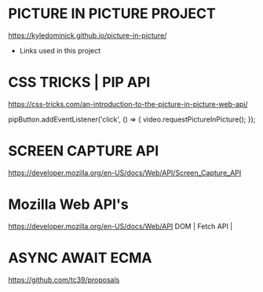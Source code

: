# PICTURE IN PICTURE PROJECT
https://kyledominick.github.io/picture-in-picture/
- Links used in this project

# CSS TRICKS | PIP API
https://css-tricks.com/an-introduction-to-the-picture-in-picture-web-api/

  pipButton.addEventListener('click', () => {
    video.requestPictureInPicture();
  });

# SCREEN CAPTURE API
https://developer.mozilla.org/en-US/docs/Web/API/Screen_Capture_API

# Mozilla Web API's 
https://developer.mozilla.org/en-US/docs/Web/API
DOM | Fetch API | 

# ASYNC AWAIT ECMA
https://github.com/tc39/proposals
